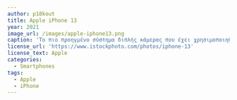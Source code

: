 ```yaml
---
author: p18kout
title: Apple iPhone 13
year: 2021
image_url: /images/apple-iphone13.png
caption: 'Το πιο προηγμένο σύστημα διπλής κάμερας που έχει χρησιμοποιηθεί ποτέ σε iPhone. Αστραπιαίος A15 Bionic επεξεργαστής. Ένα άλμα στη διάρκεια ζωής της μπαταρίας. Ανθεκτικός σχεδιασμός. Ασυναγώνιστα γρήγορο 5G και μια φωτεινότερη οθόνη Super Retina XDR.'
license_url: 'https://www.istockphoto.com/photos/iphone-13'
license_text: Apple
categories:
  - Smartphones
tags:
  - Apple
  - iPhone
---
```

